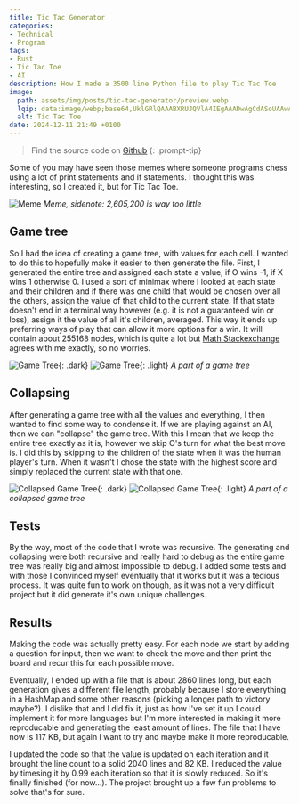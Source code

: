 ```yaml
---
title: Tic Tac Generator
categories:
- Technical
- Program
tags:
- Rust
- Tic Tac Toe
- AI
description: How I made a 3500 line Python file to play Tic Tac Toe
image:
  path: assets/img/posts/tic-tac-generator/preview.webp
  lqip: data:image/webp;base64,UklGRlQAAABXRUJQVlA4IEgAAADwAgCdASoUAAwAPzmEuVOvKKWisAgB4CcJZwAAQQkdYAD+6pIncLHnBLHChY+0iQxvODoMKrHhGbNleqFyUOa4QybAcecoAAA=
  alt: Tic Tac Toe
date: 2024-12-11 21:49 +0100
---
```

> Find the source code on [Github](https://github.com/ProfessorQu/tic-tac-gen)
{: .prompt-tip}

Some of you may have seen those memes where someone programs chess using a lot of print statements and if statements. I thought this was interesting, so I created it, but for Tic Tac Toe.

![Meme](/assets/img/posts/tic-tac-generator/meme.jpeg)
_Meme, sidenote: 2,605,200 is way too little_

## Game tree

So I had the idea of creating a game tree, with values for each cell. I wanted to do this to hopefully make it easier to then generate the file. First, I generated the entire tree and assigned each state a value, if O wins -1, if X wins 1 otherwise 0. I used a sort of minimax where I looked at each state and their children and if there was one child that would be chosen over all the others, assign the value of that child to the current state. If that state doesn't end in a terminal way however (e.g. it is not a guaranteed win or loss), assign it the value of all it's children, averaged. This way it ends up preferring ways of play that can allow it more options for a win. It will contain about 255168 nodes, which is quite a lot but [Math Stackexchange](https://math.stackexchange.com/questions/269066/game-combinations-of-tic-tac-toe) agrees with me exactly, so no worries.

![Game Tree](/assets/img/posts/tic-tac-generator/game_tree.png){: .dark}
![Game Tree](/assets/img/posts/tic-tac-generator/game_tree_light.png){: .light}
_A part of a game tree_

## Collapsing

After generating a game tree with all the values and everything, I then wanted to find some way to condense it. If we are playing against an AI, then we can "collapse" the game tree. With this I mean that we keep the entire tree exactly as it is, however we skip O's turn for what the best move is. I did this by skipping to the children of the state when it was the human player's turn. When it wasn't I chose the state with the highest score and simply replaced the current state with that one.

![Collapsed Game Tree](/assets/img/posts/tic-tac-generator/collapsed_game_tree.png){: .dark}
![Collapsed Game Tree](/assets/img/posts/tic-tac-generator/collapsed_game_tree_light.png){: .light}
_A part of a collapsed game tree_

## Tests
By the way, most of the code that I wrote was recursive. The generating and collapsing were both recursive and really hard to debug as the entire game tree was really big and almost impossible to debug. I added some tests and with those I convinced myself eventually that it works but it was a tedious process. It was quite fun to work on though, as it was not a very difficult project but it did generate it's own unique challenges.

## Results
Making the code was actually pretty easy. For each node we start by adding a question for input, then we want to check the move and then print the board and recur this for each possible move.

Eventually, I ended up with a file that is about 2860 lines long, but each generation gives a different file length, probably because I store everything in a HashMap and some other reasons (picking a longer path to victory maybe?). I dislike that and I did fix it, just as how I've set it up I could implement it for more languages but I'm more interested in making it more reproducable and generating the least amount of lines. The file that I have now is 117 KB, but again I want to try and maybe make it more reproducable.

I updated the code so that the value is updated on each iteration and it brought the line count to a solid 2040 lines and 82 KB. I reduced the value by timesing it by 0.99 each iteration so that it is slowly reduced. So it's finally finished (for now...). The project brought up a few fun problems to solve that's for sure.
